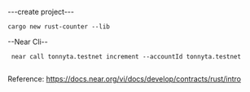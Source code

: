 ---create project--- 

```
cargo new rust-counter --lib

```

--Near Cli--
```
 near call tonnyta.testnet increment --accountId tonnyta.testnet
  
```


Reference: 
	https://docs.near.org/vi/docs/develop/contracts/rust/intro